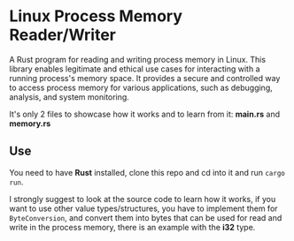 # Linux Process Memory Reader/Writer

A Rust program for reading and writing process memory in Linux. This library enables legitimate and ethical use cases for interacting with a running process's memory space. It provides a secure and controlled way to access process memory for various applications, such as debugging, analysis, and system monitoring.

It's only 2 files to showcase how it works and to learn from it: **main.rs** and **memory.rs**

## Use

You need to have **Rust** installed, clone this repo and cd into it and run `cargo run`.

I strongly suggest to look at the source code to learn how it works, if you want to use other value types/structures, you have to implement them for `ByteConversion`, and convert them into bytes that can be used for read and write in the process memory, there is an example with the **i32** type.
